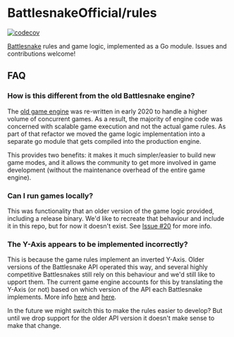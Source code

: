 # BattlesnakeOfficial/rules

[![codecov](https://codecov.io/gh/BattlesnakeOfficial/rules/branch/master/graph/badge.svg)](https://codecov.io/gh/BattlesnakeOfficial/rules)

[Battlesnake](https://play.battlesnake.com) rules and game logic, implemented as a Go module. Issues and contributions welcome!


## FAQ

### How is this different from the old Battlesnake engine?

The [old game engine](https://github.com/battlesnakeio/engine) was re-written in early 2020 to handle a higher volume of concurrent games. As a result, the majority of engine code was concerned with scalable game execution and not the actual game rules. As part of that refactor we moved the game logic implementation into a separate go module that gets compiled into the production engine. 

This provides two benefits: it makes it much simpler/easier to build new game modes, and it allows the community to get more involved in game development (without the maintenance overhead of the entire game engine).


### Can I run games locally?

This was functionality that an older version of the game logic provided, including a release binary. We'd like to recreate that behaviour and include it in this repo, but for now it doesn't exist. See [Issue #20](https://github.com/BattlesnakeOfficial/rules/issues/20) for more info.


### The Y-Axis appears to be implemented incorrectly?

This is because the game rules implement an inverted Y-Axis. Older versions of the Battlesnake API operated this way, and several highly competitive Battlesnakes still rely on this behaviour and we'd still like to upport them. The current game engine accounts for this by translating the Y-Axis (or not) based on which version of the API each Battlesnake implements. More info [here](https://docs.battlesnake.com/guides/migrating-to-api-version-1) and [here](https://github.com/BattlesnakeOfficial/rules/issues/18).

In the future we might switch this to make the rules easier to develop? But until we drop support for the older API version it doesn't make sense to make that change.
